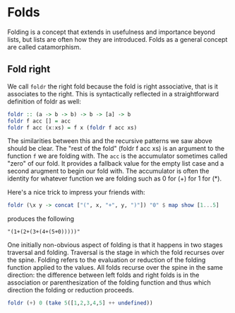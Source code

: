 # Folds

Folding is a concept that extends in usefulness and importance beyond lists, 
but lists are often how they are introduced. Folds as a general concept
are called catamorphism.

## Fold right

We call `foldr` the right fold because the fold is right associative, that is
it associates to the right. This is syntactically reflected in a straightforward
definition of foldr as well:
```haskell
foldr :: (a -> b -> b) -> b -> [a] -> b
foldr f acc [] = acc
foldr f acc (x:xs) = f x (foldr f acc xs)
```

The similarities between this and the recursive patterns we saw above should be clear.
The "rest of the fold" (foldr f acc xs) is an argument to the function `f` we are 
folding with. The `acc` is the accumulator sometimes called "zero" of our fold. 
It provides a fallback value for the empty list case and a second arugment to begin 
our fold with. The accumulator is often the identity for whatever function we are folding
such as 0 for (+) for 1 for (\*).

Here's a nice trick to impress your friends with:

```haskell
foldr (\x y -> concat ["(", x, "+", y, ")"]) "0" $ map show [1...5]
```
produces the following 
```
"(1+(2+(3+(4+(5+0)))))"
```


One initially non-obvious aspect of folding is that it happens in two stages
traversal and folding. Traversal is the stage in which the fold recurses 
over the spine. Folding refers to the evaluation or reduction of the folding 
function applied to the values. All folds recurse over the spine in the same 
direction: the difference between left folds and right folds is in the association
or parenthesization of the folding function and thus which direction the folding 
or reduction proceeds.

```haskell
foldr (+) 0 (take 5([1,2,3,4,5] ++ undefined))
```

